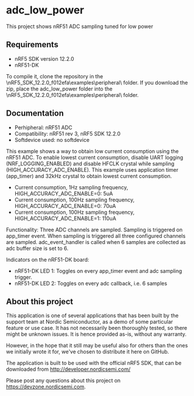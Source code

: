 adc_low_power
==================

 This project shows nRF51 ADC sampling tuned for low power
 
Requirements
------------
- nRF5 SDK version 12.2.0
- nRF51-DK

To compile it, clone the repository in the \nRF5_SDK_12.2.0_f012efa\examples\peripheral\ folder.  If you download the zip, place the adc_low_power folder into the \nRF5_SDK_12.2.0_f012efa\examples\peripheral\ folder.

Documentation
-----------------
- Perhipheral: nRF51 ADC
- Compatibility: nRF51 rev 3, nRF5 SDK 12.2.0
- Softdevice used: no softdevice
  
This example shows a way to obtain low current consumption using the nRF51 ADC. To enable lowest current consumption, disable UART logging (NRF_LOGGING_ENABLED) and disable HFCLK crystal while sampling (HIGH_ACCURACY_ADC_ENABLE). This example uses application timer (app_timer) and 32kHz crystal to obtain lowest current consumption.

- Current consumption, 1Hz sampling frequency, HIGH_ACCURACY_ADC_ENABLE=0: 5uA
- Current consumption, 100Hz sampling frequency, HIGH_ACCURACY_ADC_ENABLE=0: 70uA
- Current consumption, 100Hz sampling frequency, HIGH_ACCURACY_ADC_ENABLE=1: 110uA

Functionality: Three ADC channels are sampled. Sampling is triggered on app_timer event. When sampling is triggered all three configured channels are sampled. adc_event_handler is called when 6 samples are collected as adc buffer size is set to 6.

Indicators on the nRF51-DK board:
- nRF51-DK LED 1: Toggles on every app_timer event and adc sampling trigger.
- nRF51-DK LED 2: Toggles on every adc callback, i.e. 6 samples

About this project
------------------
This application is one of several applications that has been built by the support team at Nordic Semiconductor, as a demo of some particular feature or use case. It has not necessarily been thoroughly tested, so there might be unknown issues. It is hence provided as-is, without any warranty. 

However, in the hope that it still may be useful also for others than the ones we initially wrote it for, we've chosen to distribute it here on GitHub. 

The application is built to be used with the official nRF5 SDK, that can be downloaded from http://developer.nordicsemi.com/

Please post any questions about this project on https://devzone.nordicsemi.com.
